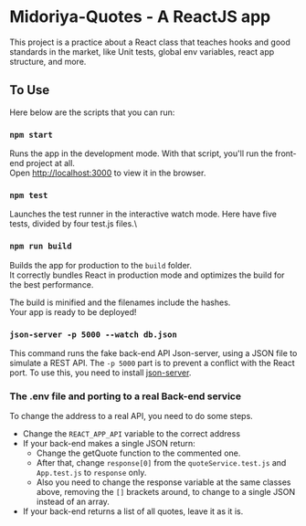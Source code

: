 # Midoriya-Quotes -  A ReactJS app

This project is a practice about a React class that teaches hooks and good standards in the market, like Unit tests, global env variables, react app structure, and more.

## To Use

Here below are the scripts that you can run:

### `npm start`

Runs the app in the development mode. With that script, you'll run the front-end project at all.\
Open [http://localhost:3000](http://localhost:3000) to view it in the browser.

### `npm test`

Launches the test runner in the interactive watch mode. Here have five tests, divided by four test.js files.\

### `npm run build`

Builds the app for production to the `build` folder.\
It correctly bundles React in production mode and optimizes the build for the best performance.

The build is minified and the filenames include the hashes.\
Your app is ready to be deployed!

### `json-server -p 5000 --watch db.json`

This command runs the fake back-end API Json-server, using a JSON file to simulate a REST API. The `-p 5000` part is to prevent a conflict with the React port. To use this, you need to install [json-server](https://github.com/typicode/json-server).

### The .env file and porting to a real Back-end service

To change the address to a real API, you need to do some steps.
 * Change the `REACT_APP_API` variable to the correct address
 * If your back-end makes a single JSON return: 
    * Change the getQuote function to the commented one.
    * After that, change `response[0]` from the `quoteService.test.js` and `App.test.js` to `response` only.
    * Also you need to change the response variable at the same classes above, removing the `[]` brackets around, to change to a single JSON instead of an array.
 * If your back-end returns a list of all quotes, leave it as it is.